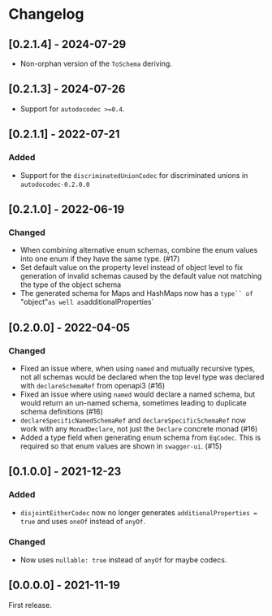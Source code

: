 # Changelog

## [0.2.1.4] - 2024-07-29

* Non-orphan version of the `ToSchema` deriving.

## [0.2.1.3] - 2024-07-26

* Support for `autodocodec >=0.4`.

## [0.2.1.1] - 2022-07-21

### Added

* Support for the `discriminatedUnionCodec` for discriminated unions in `autodocodec-0.2.0.0`

## [0.2.1.0] - 2022-06-19

### Changed
* When combining alternative enum schemas, combine the enum values into one enum if they have the same type. (#17)
* Set default value on the property level instead of object level to fix generation of invalid schemas caused by the default value not matching the type of the object schema
* The generated schema for Maps and HashMaps now has a `type`` of `"object"` as well as `additionalProperties`

## [0.2.0.0] - 2022-04-05

### Changed
* Fixed an issue where, when using `named` and mutually recursive types, not all schemas would be declared when the top level type was declared with `declareSchemaRef` from openapi3 (#16)
* Fixed an issue where using `named` would declare a named schema, but would return an un-named schema, sometimes leading to duplicate schema definitions (#16)
* `declareSpecificNamedSchemaRef` and `declareSpecificSchemaRef` now work with any `MonadDeclare`, not just the `Declare` concrete monad (#16)
* Added a type field when generating enum schema from `EqCodec`. This is required so that enum values are shown in `swagger-ui`. (#15)

## [0.1.0.0] - 2021-12-23

### Added

* `disjointEitherCodec` now no longer generates `additionalProperties = true` and uses `oneOf` instead of `anyOf`.

### Changed

* Now uses `nullable: true` instead of `anyOf` for maybe codecs.

## [0.0.0.0] - 2021-11-19

First release.

